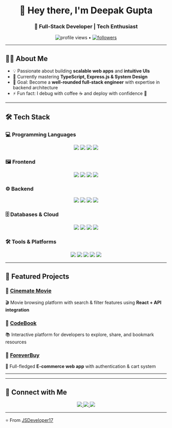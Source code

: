 
<!-- PROFILE HEADER -->
<h1 align="center">👋 Hey there, I'm Deepak Gupta</h1>
<h3 align="center">🚀 Full-Stack Developer  | Tech Enthusiast</h3>

<p align="center">
  <img src="https://komarev.com/ghpvc/?username=Deepak&label=Profile%20Views&color=0e75b6&style=flat" alt="profile views" /> • 
  <a href="https://github.com/JSDeveloper17>?tab=followers">
    <img src="https://img.shields.io/github/followers/JSDeveloper17?label=Followers&style=social" alt="followers" />
  </a>
</p>

---

## 👨‍💻 About Me  
- 💡 Passionate about building **scalable web apps** and **intuitive UIs**  
- 🌱 Currently mastering **TypeScript, Express.js & System Design**  
- 🎯 Goal: Become a **well-rounded full-stack engineer** with expertise in backend architecture  
- ⚡ Fun fact: I debug with coffee ☕ and deploy with confidence 🚀  

---

## 🛠️ Tech Stack  

### 💻 Programming Languages  
<p align="center">
  <img src="https://img.shields.io/badge/JavaScript-F7DF1E?logo=javascript&logoColor=black&style=for-the-badge" />
  <img src="https://img.shields.io/badge/TypeScript-3178C6?logo=typescript&logoColor=white&style=for-the-badge" />
  <img src="https://img.shields.io/badge/Python-3776AB?logo=python&logoColor=white&style=for-the-badge" />
  <img src="https://img.shields.io/badge/C++-00599C?logo=cplusplus&logoColor=white&style=for-the-badge" />
</p>

### 🖼️ Frontend  
<p align="center">
  <img src="https://img.shields.io/badge/React-61DAFB?logo=react&logoColor=black&style=for-the-badge" />
  <img src="https://img.shields.io/badge/Next.js-000000?logo=nextdotjs&logoColor=white&style=for-the-badge" />
  <img src="https://img.shields.io/badge/TailwindCSS-38B2AC?logo=tailwindcss&logoColor=white&style=for-the-badge" />
  <img src="https://img.shields.io/badge/Redux-764ABC?logo=redux&logoColor=white&style=for-the-badge" />
</p>

### ⚙️ Backend  
<p align="center">
  <img src="https://img.shields.io/badge/Node.js-339933?logo=nodedotjs&logoColor=white&style=for-the-badge" />
  <img src="https://img.shields.io/badge/Express.js-000000?logo=express&logoColor=white&style=for-the-badge" />
  <img src="https://img.shields.io/badge/REST%20API-FF6F00?style=for-the-badge" />
  <img src="https://img.shields.io/badge/GraphQL-E10098?logo=graphql&logoColor=white&style=for-the-badge" />
</p>

### 🗄️ Databases & Cloud  
<p align="center">
  <img src="https://img.shields.io/badge/MongoDB-47A248?logo=mongodb&logoColor=white&style=for-the-badge" />
  <img src="https://img.shields.io/badge/MySQL-4479A1?logo=mysql&logoColor=white&style=for-the-badge" />
  <img src="https://img.shields.io/badge/Firebase-FFCA28?logo=firebase&logoColor=black&style=for-the-badge" />
  <img src="https://img.shields.io/badge/AWS-232F3E?logo=amazonaws&logoColor=white&style=for-the-badge" />
</p>

### 🛠️ Tools & Platforms  
<p align="center">
  <img src="https://img.shields.io/badge/Git-F05032?logo=git&logoColor=white&style=for-the-badge" />
  <img src="https://img.shields.io/badge/GitHub-181717?logo=github&logoColor=white&style=for-the-badge" />
  <img src="https://img.shields.io/badge/Vercel-000000?logo=vercel&logoColor=white&style=for-the-badge" />
  <img src="https://img.shields.io/badge/Netlify-00C7B7?logo=netlify&logoColor=white&style=for-the-badge" />
  <img src="https://img.shields.io/badge/Docker-2496ED?logo=docker&logoColor=white&style=for-the-badge" />
</p>

---

## 📌 Featured Projects  

### 🔹 [Cinemate Movie](https://cinemate-movie-dg.netlify.app/)  
🎬 Movie browsing platform with search & filter features using **React + API integration**  

### 🔹 [CodeBook](https://codebook-ul.netlify.app/)  
📚 Interactive platform for developers to explore, share, and bookmark resources  

### 🔹 [ForeverBuy](https://foreverbuy.in/)  
🛒 Full-fledged **E-commerce web app** with authentication & cart system  

---



---

## 🤝 Connect with Me  

<p align="center">
  <a href="mailto:your.email@example.com">
    <img src="https://img.shields.io/badge/Email-D14836?logo=gmail&logoColor=white&style=for-the-badge" />
  </a>
  <a href="https://linkedin.com/in/your-linkedin">
    <img src="https://img.shields.io/badge/LinkedIn-0077B5?logo=linkedin&logoColor=white&style=for-the-badge" />
  </a>
  <a href="https://your-portfolio.com">
    <img src="https://img.shields.io/badge/Portfolio-000000?style=for-the-badge&logo=About.me&logoColor=white" />
  </a>
</p>

---

⭐️ From [JSDeveloper17](https://github.com/JSDeveloper17)  
